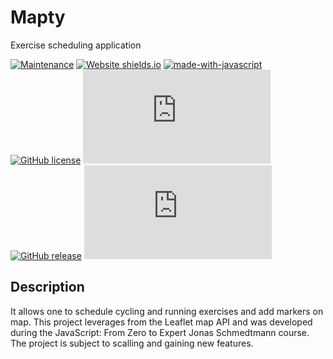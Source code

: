# Mapty

Exercise scheduling application 

<!-- Information badges --->
[![Maintenance](https://img.shields.io/badge/Maintained%3F-yes-green.svg)](https://GitHub.com/StormJose/forkify/commit-activity) [![Website shields.io](https://img.shields.io/website-up-down-green-red/http/shields.io.svg)](http://shields.io/) [![made-with-javascript](https://img.shields.io/badge/Made%20with-JavaScript-1f425f.svg)](https://www.javascript.com) [![GitHub license](https://img.shields.io/github/license/Naereen/StrapDown.js.svg)](https://github.com/StormJose/forkify/blob/main/LICENSE) [![GitHub branches](https://badgen.net/github/branches/Naereen/Strapdown.js)](https://github.com/StormJose/forkify) [![GitHub release](https://img.shields.io/github/release/Naereen/StrapDown.js.svg)](https://GitHub.com/StormJose/forkify) [![GitHub latest commit](https://badgen.net/github/last-commit/Naereen/Strapdown.js)](https://GitHub.com/StormJose/forkify/commit/)

## Description

It allows one to schedule cycling and running exercises and add markers on map. 
This project leverages from the Leaflet map API and was developed during the JavaScript: From Zero to Expert Jonas Schmedtmann course. The project is subject to scalling and gaining new features.
